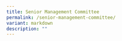 ```yaml
---
title: Senior Management Committee
permalink: /senior-management-committee/
variant: markdown
description: ""
---
```

<p></p>